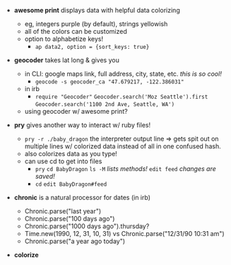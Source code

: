 * __awesome print__ displays data with helpful data colorizing
   * eg, integers purple (by default), strings yellowish
   * all of the colors can be customized
   * option to alphabetize keys!
      * `ap data2, option = {sort_keys: true}`

* __geocoder__ takes lat long & gives you
   * in CLI: google maps link, full address, city, state, etc. _this is so cool!_
      * `geocode -s geocoder_ca "47.679217, -122.386031"`
   * in irb
      * `require "Geocoder"`
        `Geocoder.search('Moz Seattle').first`
        `Geocoder.search('1100 2nd Ave, Seattle, WA')`
   * using geocoder w/ awesome print?

* __pry__ gives another way to interact w/ ruby files!
   * `pry -r ./baby_dragon`
     the interpreter output line => gets spit out on multiple lines w/ colorized data
     instead of all in one confused hash.
   * also colorizes data as you type!
   * can use cd to get into files
      * `pry`
        `cd BabyDragon`
        `ls -M` _lists methods!_
        `edit feed` _changes are saved!_
      * `cd`
        `edit BabyDragon#feed`

* __chronic__ is a natural processor for dates (in irb)
   * Chronic.parse("last year")
   * Chronic.parse("100 days ago")
   * Chronic.parse("1000 days ago").thursday?
   * Time.new(1990, 12, 31, 10, 31) vs Chronic.parse("12/31/90 10:31 am")
   * Chronic.parse("a year ago today")

 * __colorize__
